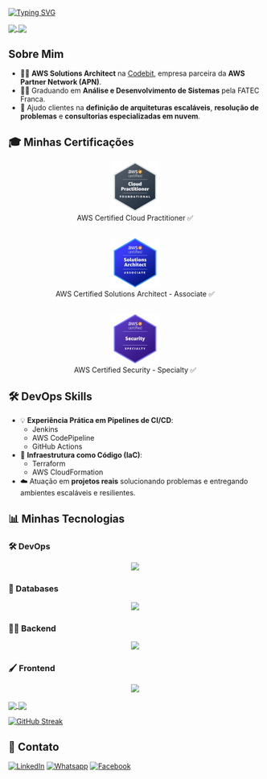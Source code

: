 <link rel="stylesheet" type='text/css' href="https://cdn.jsdelivr.net/gh/devicons/devicon@latest/devicon.min.css" />

[![Typing SVG](https://readme-typing-svg.demolab.com?font=Fira+Code&weight=500&size=40&pause=1000&color=00a600&center=true&width=850&height=100&lines=Ol%C3%A1%2C+eu+sou+o+Jo%C3%A3o+Victor!;Obrigado+pela+visita!+%3A%29)](https://git.io/typing-svg)


<a href="https://github.com/anuraghazra/github-readme-stats">
  <img height=200 align="center" src="https://github-readme-stats.vercel.app/api?username=JoaoVictorCRP&theme=tokyonight" />
</a>

<a href="https://github.com/anuraghazra/convoychat">
  <img height=200 align="center" src="https://github-readme-stats.vercel.app/api/top-langs?username=JoaoVictorCRP&layout=donut&langs_count=5&size_weight=0.5&count_weight=0.5&exclude_repo=estrutura-de-dados-alexandre&hide=CMake,C%2B%2B,HTML,CSS&theme=tokyonight" />
</a>



## Sobre Mim

- 👨‍💻 **AWS Solutions Architect** na [Codebit](https://www.codebit.com.br/), empresa parceira da **AWS Partner Network (APN)**.
- 👩‍🎓 Graduando em **Análise e Desenvolvimento de Sistemas** pela FATEC Franca.
- 💬 Ajudo clientes na **definição de arquiteturas escaláveis**, **resolução de problemas** e **consultorias especializadas em nuvem**.


## 🎓 Minhas Certificações
<div align="center" style="display: flex; flex-direction: column; gap: 30px;">
  <div>
    <img height="100" src="./AWS-CLF.png" /> <br> 
    AWS Certified Cloud Practitioner ✅
  </div>
  
  <div>
      <img height="100" src="./AWS-SAA.png" /> <br> 
      AWS Certified Solutions Architect - Associate ✅
  </div>
  
  <div>
      <img height="100" src="./AWS-SCS.png" /> <br> 
      AWS Certified Security - Specialty ✅
  </div>
</div>



## 🛠️ DevOps Skills

- 💡 **Experiência Prática em Pipelines de CI/CD**:
  - Jenkins
  - AWS CodePipeline
  - GitHub Actions
- 📁 **Infraestrutura como Código (IaC)**:
  - Terraform
  - AWS CloudFormation
- ☁️ Atuação em **projetos reais** solucionando problemas e entregando ambientes escaláveis e resilientes.


## 📊 Minhas Tecnologias

### 🛠️ DevOps
<p align="center">
  <img src="https://skillicons.dev/icons?i=aws,docker,kubernetes,terraform,jenkins,githubactions,bash,linux" />
</p>

### 💾 Databases
<p align="center">
  <img src="https://skillicons.dev/icons?i=mysql,postgresql,mongodb,sqlite" />
</p>

### 👨‍💻 Backend
<p align="center">
  <img src="https://skillicons.dev/icons?i=nodejs,nestjs,python,java" />
</p>

### 🖌️ Frontend
<p align="center">
  <img src="https://skillicons.dev/icons?i=react,html,css,javascript,tailwind,bootstrap" />
</p>


<a href="https://github.com/anuraghazra/github-readme-stats">
  <img height=200 align="center" src="https://github-readme-stats.vercel.app/api?username=JoaoVictorCRP&theme=tokyonight" />
</a>

<a href="https://github.com/anuraghazra/convoychat">
  <img height=200 align="center" src="https://github-readme-stats.vercel.app/api/top-langs?username=JoaoVictorCRP&layout=donut&langs_count=5&size_weight=0.5&count_weight=0.5&exclude_repo=estrutura-de-dados-alexandre&hide=CMake,C%2B%2B,HTML,CSS&theme=tokyonight" />
</a>

</div>


[![GitHub Streak](https://streak-stats.demolab.com?user=JoaoVictorCRP&theme=tokyonight&date_format=M%20j%5B%2C%20Y%5D)](https://git.io/streak-stats)

## 📢 Contato

[![LinkedIn](https://img.shields.io/badge/Linkedin-Blue?style=flat&logo=linkedin&logoColor=3182cc&color=ffffff)](https://www.linkedin.com/in/jo%C3%A3o-victor-carrijo-pereira-651074266/)
[![Whatsapp](https://img.shields.io/badge/Whatsapp-green?style=flat&logo=whatsapp&logoColor=ffffff&color=50c41d)](https://api.whatsapp.com/send/?phone=55016991110426&text&type=phone_number&app_absent=0)
[![Facebook](https://img.shields.io/badge/Facebook-blue?style=flat&logo=facebook&logoColor=ffffff&color=3182cc)](https://www.facebook.com/joaovictor.carrijo.3/)
